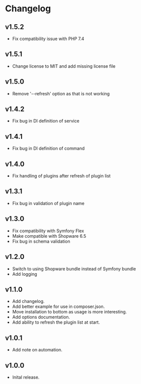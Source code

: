 # Changelog

## v1.5.2

- Fix compatibility issue with PHP 7.4

## v1.5.1

- Change license to MIT and add missing license file

## v1.5.0

- Remove '--refresh' option as that is not working

## v1.4.2

- Fix bug in DI definition of service

## v1.4.1

- Fix bug in DI definition of command

## v1.4.0

- Fix handling of plugins after refresh of plugin list

## v1.3.1

- Fix bug in validation of plugin name

## v1.3.0

- Fix compatibility with Symfony Flex
- Make compatible with Shopware 6.5
- Fix bug in schema validation

## v1.2.0

- Switch to using Shopware bundle instead of Symfony bundle
- Add logging

## v1.1.0

- Add changelog.
- Add better example for use in composer.json.
- Move installation to bottom as usage is more interesting.
- Add options documentation.
- Add ability to refresh the plugin list at start.

## v1.0.1

- Add note on automation.

## v1.0.0

- Inital release.
